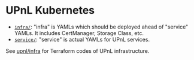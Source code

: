 UPnL Kubernetes
========

- [`infra/`]: "infra" is YAMLs which should be deployed ahead of "service"
  YAMLs. It includes CertManager, Storage Class, etc.
- [`service/`]: "service" is actual YAMLs for UPnL services.

[`infra/`]: infra/
[`service/`]: service/

See [upnl/infra](https://github.com/upnl/infra) for Terraform codes of UPnL infrastructure.
